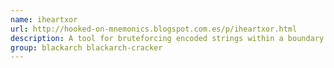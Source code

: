 ```yaml
---
name: iheartxor
url: http://hooked-on-mnemonics.blogspot.com.es/p/iheartxor.html
description: A tool for bruteforcing encoded strings within a boundary defined by a regular expression.
group: blackarch blackarch-cracker
---
```

